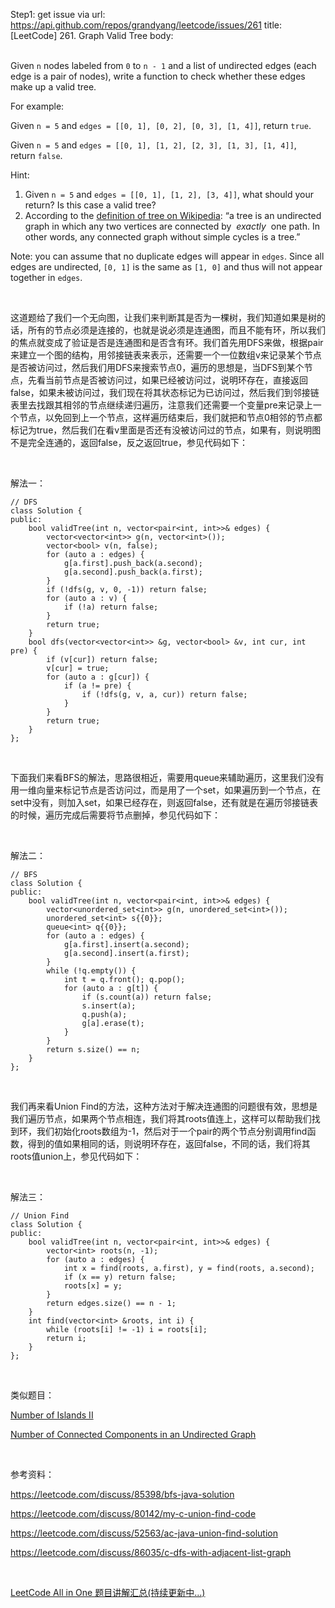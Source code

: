 Step1: get issue via url: https://api.github.com/repos/grandyang/leetcode/issues/261 
 title:[LeetCode] 261. Graph Valid Tree 
 body:  
  

Given `n` nodes labeled from `0` to `n - 1` and a list of undirected edges (each edge is a pair of nodes), write a function to check whether these edges make up a valid tree.

For example:

Given `n = 5` and `edges = [[0, 1], [0, 2], [0, 3], [1, 4]]`, return `true`.

Given `n = 5` and `edges = [[0, 1], [1, 2], [2, 3], [1, 3], [1, 4]]`, return `false`.

Hint:

  1. Given `n = 5` and `edges = [[0, 1], [1, 2], [3, 4]]`, what should your return? Is this case a valid tree?
  2. According to the [definition of tree on Wikipedia](https://en.wikipedia.org/wiki/Tree_\(graph_theory\)): “a tree is an undirected graph in which any two vertices are connected by  _exactly_  one path. In other words, any connected graph without simple cycles is a tree.”



Note: you can assume that no duplicate edges will appear in `edges`. Since all edges are undirected, `[0, 1]` is the same as `[1, 0]` and thus will not appear together in `edges`.

 

这道题给了我们一个无向图，让我们来判断其是否为一棵树，我们知道如果是树的话，所有的节点必须是连接的，也就是说必须是连通图，而且不能有环，所以我们的焦点就变成了验证是否是连通图和是否含有环。我们首先用DFS来做，根据pair来建立一个图的结构，用邻接链表来表示，还需要一个一位数组v来记录某个节点是否被访问过，然后我们用DFS来搜索节点0，遍历的思想是，当DFS到某个节点，先看当前节点是否被访问过，如果已经被访问过，说明环存在，直接返回false，如果未被访问过，我们现在将其状态标记为已访问过，然后我们到邻接链表里去找跟其相邻的节点继续递归遍历，注意我们还需要一个变量pre来记录上一个节点，以免回到上一个节点，这样遍历结束后，我们就把和节点0相邻的节点都标记为true，然后我们在看v里面是否还有没被访问过的节点，如果有，则说明图不是完全连通的，返回false，反之返回true，参见代码如下：

 

解法一：
    
    
    // DFS
    class Solution {
    public:
        bool validTree(int n, vector<pair<int, int>>& edges) {
            vector<vector<int>> g(n, vector<int>());
            vector<bool> v(n, false);
            for (auto a : edges) {
                g[a.first].push_back(a.second);
                g[a.second].push_back(a.first);
            }
            if (!dfs(g, v, 0, -1)) return false;
            for (auto a : v) {
                if (!a) return false;
            }
            return true;
        }
        bool dfs(vector<vector<int>> &g, vector<bool> &v, int cur, int pre) {
            if (v[cur]) return false;
            v[cur] = true;
            for (auto a : g[cur]) {
                if (a != pre) {
                    if (!dfs(g, v, a, cur)) return false;
                }
            }
            return true;
        }
    };

 

下面我们来看BFS的解法，思路很相近，需要用queue来辅助遍历，这里我们没有用一维向量来标记节点是否访问过，而是用了一个set，如果遍历到一个节点，在set中没有，则加入set，如果已经存在，则返回false，还有就是在遍历邻接链表的时候，遍历完成后需要将节点删掉，参见代码如下：

 

解法二：
    
    
    // BFS
    class Solution {
    public:
        bool validTree(int n, vector<pair<int, int>>& edges) {
            vector<unordered_set<int>> g(n, unordered_set<int>());
            unordered_set<int> s{{0}};
            queue<int> q{{0}};
            for (auto a : edges) {
                g[a.first].insert(a.second);
                g[a.second].insert(a.first);
            }
            while (!q.empty()) {
                int t = q.front(); q.pop();
                for (auto a : g[t]) {
                    if (s.count(a)) return false;
                    s.insert(a);
                    q.push(a);
                    g[a].erase(t);
                }
            }
            return s.size() == n;
        }
    };

 

我们再来看Union Find的方法，这种方法对于解决连通图的问题很有效，思想是我们遍历节点，如果两个节点相连，我们将其roots值连上，这样可以帮助我们找到环，我们初始化roots数组为-1，然后对于一个pair的两个节点分别调用find函数，得到的值如果相同的话，则说明环存在，返回false，不同的话，我们将其roots值union上，参见代码如下：

 

解法三：
    
    
    // Union Find
    class Solution {
    public:
        bool validTree(int n, vector<pair<int, int>>& edges) {
            vector<int> roots(n, -1);
            for (auto a : edges) {
                int x = find(roots, a.first), y = find(roots, a.second);
                if (x == y) return false;
                roots[x] = y;
            }
            return edges.size() == n - 1;
        }
        int find(vector<int> &roots, int i) {
            while (roots[i] != -1) i = roots[i];
            return i;
        }
    };

 

类似题目：

[Number of Islands II](http://www.cnblogs.com/grandyang/p/5190419.html)

[Number of Connected Components in an Undirected Graph](http://www.cnblogs.com/grandyang/p/5166356.html)

 

参考资料：

<https://leetcode.com/discuss/85398/bfs-java-solution>

<https://leetcode.com/discuss/80142/my-c-union-find-code>

<https://leetcode.com/discuss/52563/ac-java-union-find-solution>

<https://leetcode.com/discuss/86035/c-dfs-with-adjacent-list-graph>

 

[LeetCode All in One 题目讲解汇总(持续更新中...)](http://www.cnblogs.com/grandyang/p/4606334.html)
